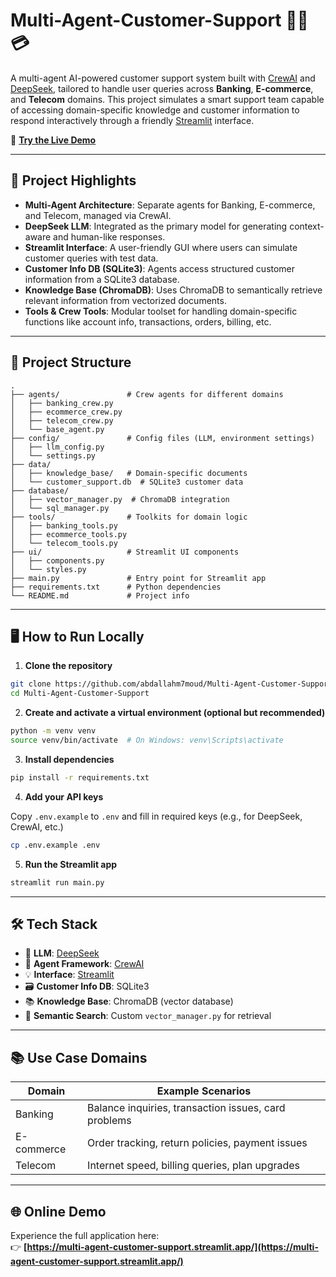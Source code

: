 
# Multi-Agent-Customer-Support 🤖📞💳

A multi-agent AI-powered customer support system built with [CrewAI](https://docs.crewai.com/) and [DeepSeek](https://huggingface.co/deepseek-ai), tailored to handle user queries across **Banking**, **E-commerce**, and **Telecom** domains. This project simulates a smart support team capable of accessing domain-specific knowledge and customer information to respond interactively through a friendly [Streamlit](https://streamlit.io) interface.

🚀 **[Try the Live Demo](https://multi-agent-customer-support.streamlit.app/)**

---

## 🧠 Project Highlights

- **Multi-Agent Architecture**: Separate agents for Banking, E-commerce, and Telecom, managed via CrewAI.
- **DeepSeek LLM**: Integrated as the primary model for generating context-aware and human-like responses.
- **Streamlit Interface**: A user-friendly GUI where users can simulate customer queries with test data.
- **Customer Info DB (SQLite3)**: Agents access structured customer information from a SQLite3 database.
- **Knowledge Base (ChromaDB)**: Uses ChromaDB to semantically retrieve relevant information from vectorized documents.
- **Tools & Crew Tools**: Modular toolset for handling domain-specific functions like account info, transactions, orders, billing, etc.

---

## 📁 Project Structure

```
.
├── agents/               # Crew agents for different domains
│   ├── banking_crew.py
│   ├── ecommerce_crew.py
│   ├── telecom_crew.py
│   └── base_agent.py
├── config/               # Config files (LLM, environment settings)
│   ├── llm_config.py
│   └── settings.py
├── data/
│   ├── knowledge_base/   # Domain-specific documents
│   └── customer_support.db  # SQLite3 customer data
├── database/
│   ├── vector_manager.py  # ChromaDB integration
│   └── sql_manager.py
├── tools/                # Toolkits for domain logic
│   ├── banking_tools.py
│   ├── ecommerce_tools.py
│   └── telecom_tools.py
├── ui/                   # Streamlit UI components
│   ├── components.py
│   └── styles.py
├── main.py               # Entry point for Streamlit app
├── requirements.txt      # Python dependencies
└── README.md             # Project info
```

---

## 🖥️ How to Run Locally

1. **Clone the repository**

```bash
git clone https://github.com/abdallahm7moud/Multi-Agent-Customer-Support.git
cd Multi-Agent-Customer-Support
```

2. **Create and activate a virtual environment (optional but recommended)**

```bash
python -m venv venv
source venv/bin/activate  # On Windows: venv\Scripts\activate
```

3. **Install dependencies**

```bash
pip install -r requirements.txt
```

4. **Add your API keys**

Copy `.env.example` to `.env` and fill in required keys (e.g., for DeepSeek, CrewAI, etc.)

```bash
cp .env.example .env
```

5. **Run the Streamlit app**

```bash
streamlit run main.py
```

---

## 🛠️ Tech Stack

- 🧠 **LLM**: [DeepSeek](https://huggingface.co/deepseek-ai)
- 👥 **Agent Framework**: [CrewAI](https://docs.crewai.com/)
- 💡 **Interface**: [Streamlit](https://streamlit.io)
- 🗃️ **Customer Info DB**: SQLite3
- 📚 **Knowledge Base**: ChromaDB (vector database)
- 🧰 **Semantic Search**: Custom `vector_manager.py` for retrieval

---

## 📚 Use Case Domains

| Domain      | Example Scenarios                                      |
|-------------|--------------------------------------------------------|
| Banking     | Balance inquiries, transaction issues, card problems   |
| E-commerce  | Order tracking, return policies, payment issues        |
| Telecom     | Internet speed, billing queries, plan upgrades         |

---

## 🌐 Online Demo

Experience the full application here:  
👉 **[https://multi-agent-customer-support.streamlit.app/](https://multi-agent-customer-support.streamlit.app/)**
